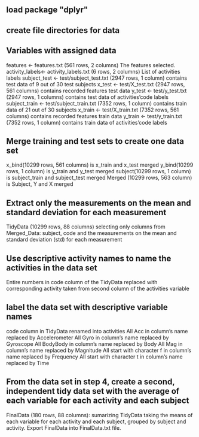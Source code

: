 
## load package "dplyr"

## create file directories for data 

## Variables with assigned data

features <- features.txt (561 rows, 2 columns)
The features selected.
activity_labels<- activity_labels.txt (6 rows, 2 columns)
List of activities labels 
subject_test <- test/subject_test.txt (2947 rows, 1 column)
contains test data of 9 out of 30 test subjects
x_test <- test/X_test.txt (2947 rows, 561 columns)
contains recorded features test data
y_test <- test/y_test.txt (2947 rows, 1 columns)
contains test data of activities’code labels
subject_train <- test/subject_train.txt (7352 rows, 1 column)
contains train data of 21 out of 30 subjects
x_train <- test/X_train.txt (7352 rows, 561 columns)
contains recorded features train data
y_train <- test/y_train.txt (7352 rows, 1 column)
contains train data of activities’code labels

## Merge training and test sets to create one data set

x_bind(10299 rows, 561 columns) is x_train and x_test merged
y_bind(10299 rows, 1 column) is y_train and y_test merged
subject(10299 rows, 1 column) is subject_train and subject_test merged
Merged (10299 rows, 563 column) is Subject, Y and X merged


## Extract only the measurements on the mean and standard deviation for each measurement

TidyData (10299 rows, 88 columns) selecting only columns from Merged_Data: subject, code and the measurements on the mean and standard deviation (std) for each measurement


## Use descriptive activity names to name the activities in the data set

Entire numbers in code column of the TidyData replaced with corresponding activity taken from second column of the activities variable

## label the data set with descriptive variable names

code column in TidyData renamed into activities
All Acc in column’s name replaced by Accelerometer
All Gyro in column’s name replaced by Gyroscope
All BodyBody in column’s name replaced by Body
All Mag in column’s name replaced by Magnitude
All start with character f in column’s name replaced by Frequency
All start with character t in column’s name replaced by Time


## From the data set in step 4, create a second, independent tidy data set with the average of each variable for each activity and each subject

FinalData (180 rows, 88 columns): sumarizing TidyData taking the means of each variable for each activity and each subject, grouped by subject and activity.
Export FinalData into FinalData.txt file.
